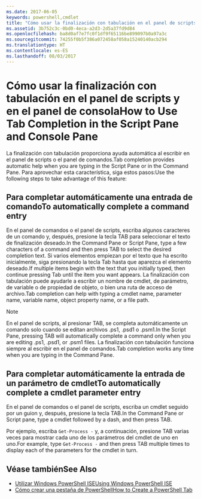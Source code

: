 ```yaml
---
ms.date: 2017-06-05
keywords: powershell,cmdlet
title: "Cómo usar la finalización con tabulación en el panel de scripts y en el panel de consola"
ms.assetid: 3b752c3c-0bd0-4eca-a2d3-2d5a37fd9d84
ms.openlocfilehash: ba8d0af7e7fc0f1df9f65116be899097b0a97a3c
ms.sourcegitcommit: 74255f0b5f386a072458af058a15240140acb294
ms.translationtype: HT
ms.contentlocale: es-ES
ms.lasthandoff: 08/03/2017
---
```

# <a name="how-to-use-tab-completion-in-the-script-pane-and-console-pane"></a><span data-ttu-id="462ce-103">Cómo usar la finalización con tabulación en el panel de scripts y en el panel de consola</span><span class="sxs-lookup"><span data-stu-id="462ce-103">How to Use Tab Completion in the Script Pane and Console Pane</span></span>
<span data-ttu-id="462ce-104">La finalización con tabulación proporciona ayuda automática al escribir en el panel de scripts o el panel de comandos.</span><span class="sxs-lookup"><span data-stu-id="462ce-104">Tab completion provides automatic help when you are typing in the Script Pane or in the Command Pane.</span></span> <span data-ttu-id="462ce-105">Para aprovechar esta característica, siga estos pasos:</span><span class="sxs-lookup"><span data-stu-id="462ce-105">Use the following steps to take advantage of this feature:</span></span>

## <a name="to-automatically-complete-a-command-entry"></a><span data-ttu-id="462ce-106">Para completar automáticamente una entrada de comando</span><span class="sxs-lookup"><span data-stu-id="462ce-106">To automatically complete a command entry</span></span>
<span data-ttu-id="462ce-107">En el panel de comandos o el panel de scripts, escriba algunos caracteres de un comando y, después, presione la tecla TAB para seleccionar el texto de finalización deseado.</span><span class="sxs-lookup"><span data-stu-id="462ce-107">In the Command Pane or Script Pane, type a few characters of a command and then press TAB to select the desired completion text.</span></span> <span data-ttu-id="462ce-108">Si varios elementos empiezan por el texto que ha escrito inicialmente, siga presionando la tecla Tab hasta que aparezca el elemento deseado.</span><span class="sxs-lookup"><span data-stu-id="462ce-108">If multiple items begin with the text that you initially typed, then continue pressing Tab until the item you want appears.</span></span> <span data-ttu-id="462ce-109">La finalización con tabulación puede ayudarle a escribir un nombre de cmdlet, de parámetro, de variable o de propiedad de objeto, o bien una ruta de acceso de archivo.</span><span class="sxs-lookup"><span data-stu-id="462ce-109">Tab completion can help with typing a cmdlet name, parameter name, variable name, object property name, or a file path.</span></span>

> [!NOTE]
> <span data-ttu-id="462ce-110">En el panel de scripts, al presionar TAB, se completa automáticamente un comando solo cuando se editan archivos .ps1, .psd1 o .psm1.</span><span class="sxs-lookup"><span data-stu-id="462ce-110">In the Script Pane, pressing TAB will automatically complete a command only when you are editing .ps1, .psd1, or .psm1 files.</span></span> <span data-ttu-id="462ce-111">La finalización con tabulación funciona siempre al escribir en el panel de comandos.</span><span class="sxs-lookup"><span data-stu-id="462ce-111">Tab completion works any time when you are typing in the Command Pane.</span></span>

## <a name="to-automatically-complete-a-cmdlet-parameter-entry"></a><span data-ttu-id="462ce-112">Para completar automáticamente la entrada de un parámetro de cmdlet</span><span class="sxs-lookup"><span data-stu-id="462ce-112">To automatically complete a cmdlet parameter entry</span></span>
<span data-ttu-id="462ce-113">En el panel de comandos o el panel de scripts, escriba un cmdlet seguido por un guion y, después, presione la tecla TAB.</span><span class="sxs-lookup"><span data-stu-id="462ce-113">In the Command Pane or Script pane, type a cmdlet followed by a dash, and then press TAB.</span></span>

<span data-ttu-id="462ce-114">Por ejemplo, escriba `Get-Process -` y, a continuación, presione TAB varias veces para mostrar cada uno de los parámetros del cmdlet de uno en uno.</span><span class="sxs-lookup"><span data-stu-id="462ce-114">For example, type `Get-Process -` and then press TAB multiple times to display each of the parameters for the cmdlet in turn.</span></span>

## <a name="see-also"></a><span data-ttu-id="462ce-115">Véase también</span><span class="sxs-lookup"><span data-stu-id="462ce-115">See Also</span></span>
- [<span data-ttu-id="462ce-116">Utilizar Windows PowerShell ISE</span><span class="sxs-lookup"><span data-stu-id="462ce-116">Using Windows PowerShell ISE</span></span>](using-the-windows-powershell-ise.md)
- [<span data-ttu-id="462ce-117">Cómo crear una pestaña de PowerShell</span><span class="sxs-lookup"><span data-stu-id="462ce-117">How to Create a PowerShell Tab</span></span>](How-to-Create-a-PowerShell-Tab-in-Windows-PowerShell-ISE.md)

